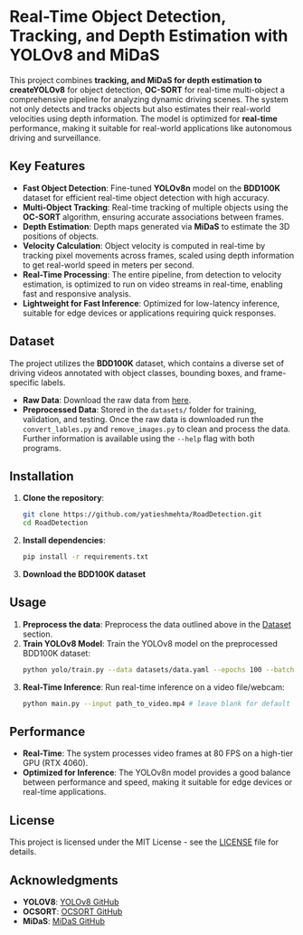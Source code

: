 # Real-Time Object Detection, Tracking, and Depth Estimation with YOLOv8 and MiDaS

This project combines **tracking, and **MiDaS** for depth estimation to createYOLOv8** for object detection, **OC-SORT** for real-time multi-object  a comprehensive pipeline for analyzing dynamic driving scenes. The system not only detects and tracks objects but also estimates their real-world velocities using depth information. The model is optimized for **real-time** performance, making it suitable for real-world applications like autonomous driving and surveillance.

## Key Features
- **Fast Object Detection**: Fine-tuned **YOLOv8n** model on the **BDD100K** dataset for efficient real-time object detection with high accuracy.
- **Multi-Object Tracking**: Real-time tracking of multiple objects using the **OC-SORT** algorithm, ensuring accurate associations between frames.
- **Depth Estimation**: Depth maps generated via **MiDaS** to estimate the 3D positions of objects.
- **Velocity Calculation**: Object velocity is computed in real-time by tracking pixel movements across frames, scaled using depth information to get real-world speed in meters per second.
- **Real-Time Processing**: The entire pipeline, from detection to velocity estimation, is optimized to run on video streams in real-time, enabling fast and responsive analysis.
- **Lightweight for Fast Inference**: Optimized for low-latency inference, suitable for edge devices or applications requiring quick responses.

## Dataset
The project utilizes the **BDD100K** dataset, which contains a diverse set of driving videos annotated with object classes, bounding boxes, and frame-specific labels.
- **Raw Data**: Download the raw data from [here](http://bdd-data.berkeley.edu/).
- **Preprocessed Data**: Stored in the `datasets/` folder for training, validation, and testing.
Once the raw data is downloaded run the `convert_lables.py` and `remove_images.py` to clean and process the data. Further information is available using the `--help` flag with both programs.

## Installation
1. **Clone the repository**:
   ```bash
   git clone https://github.com/yatieshmehta/RoadDetection.git
   cd RoadDetection
   ```
2. **Install dependencies**:
    ```bash
    pip install -r requirements.txt
    ```
3. **Download the BDD100K dataset**

## Usage
1. **Preprocess the data**:
    Preprocess the data outlined above in the [Dataset](#Dataset) section.
2. **Train YOLOv8 Model**:
    Train the YOLOv8 model on the preprocessed BDD100K dataset:
    ```bash
    python yolo/train.py --data datasets/data.yaml --epochs 100 --batch-size 16 --img-size 640
    ```
3. **Real-Time Inference**:
    Run real-time inference on a video file/webcam:
    ```bash
    python main.py --input path_to_video.mp4 # leave blank for default webcam
    ```

## Performance
- **Real-Time**: The system processes video frames at 80 FPS on a high-tier GPU (RTX 4060).
- **Optimized for Inference**: The YOLOv8n model provides a good balance between performance and speed, making it suitable for edge devices or real-time applications.

## License
This project is licensed under the MIT License - see the [LICENSE](LICENSE) file for details.

## Acknowledgments
- **YOLOV8**: [YOLOv8 GitHub](https://github.com/ultralytics/ultralytics/blob/main/docs/en/models/yolov8.md)
- **OCSORT**: [OCSORT GitHub](https://github.com/noahcao/OC_SORT)
- **MiDaS**: [MiDaS GitHub](https://github.com/isl-org/MiDaS)